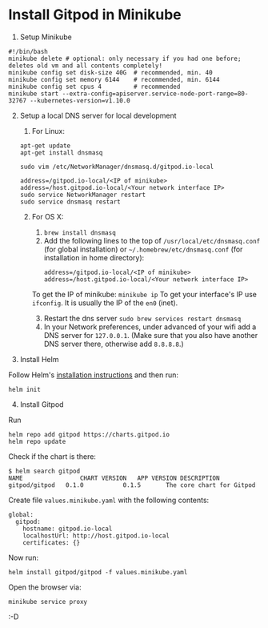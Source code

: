# Install Gitpod in Minikube

1. Setup Minikube
```
#!/bin/bash
minikube delete # optional: only necessary if you had one before; deletes old vm and all contents completely!
minikube config set disk-size 40G  # recommended, min. 40
minikube config set memory 6144    # recommended, min. 6144
minikube config set cpus 4         # recommended
minikube start --extra-config=apiserver.service-node-port-range=80-32767 --kubernetes-version=v1.10.0
```

2. Setup a local DNS server for local development
     1. For Linux:
     ```
    apt-get update
    apt-get install dnsmasq

    sudo vim /etc/NetworkManager/dnsmasq.d/gitpod.io-local

    address=/gitpod.io-local/<IP of minikube>
    address=/host.gitpod.io-local/<Your network interface IP>
    sudo service NetworkManager restart
    sudo service dnsmasq restart
     ```
     2. For OS X:
        1. `brew install dnsmasq`
        2. Add the following lines to the top of `/usr/local/etc/dnsmasq.conf` (for global installation) or `~/.homebrew/etc/dnsmasq.conf` (for installation in home directory):
           ```
           address=/gitpod.io-local/<IP of minikube>
           address=/host.gitpod.io-local/<Your network interface IP>
           ```
        To get the IP of minikube: `minikube ip`
        To get your interface's IP use `ifconfig`. It is usually the IP of the `en0` (inet).

        3. Restart the dns server `sudo brew services restart dnsmasq`
        4. In your Network preferences, under advanced of your wifi add a DNS server for `127.0.0.1`. (Make sure that you also have another DNS server there, otherwise add `8.8.8.8`.)

3. Install Helm

Follow Helm's [installation instructions](https://docs.helm.sh/using_helm/#installing-the-helm-client) and then run:
```
helm init
```

4. Install Gitpod

Run
```
helm repo add gitpod https://charts.gitpod.io
helm repo update
```

Check if the chart is there:
```
$ helm search gitpod
NAME              	CHART VERSION	APP VERSION	DESCRIPTION
gitpod/gitpod	0.1.0        	0.1.5      	The core chart for Gitpod
```

Create file `values.minikube.yaml` with the following contents:
```
global:
  gitpod:
    hostname: gitpod.io-local
    localhostUrl: http://host.gitpod.io-local
    certificates: {}
```

Now run:
```
helm install gitpod/gitpod -f values.minikube.yaml
```

Open the browser via:
```
minikube service proxy
```

:-D